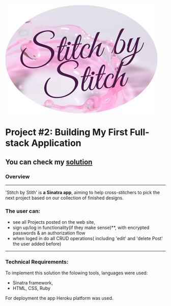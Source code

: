 
![Stitch By Stitch ](/public/StitchbyStitch.png "Logo ")

# Project #2: Building My First Full-stack Application

## You can check my [solution](https://stitch-by-stitch-app.herokuapp.com/)
### Overview
---
'Stitch by Stith' is **a Sinatra app**, aiming to help cross-stitchers to pick the next project based on our collection of finished designs. 

### The user can:
- see all Projects posted on the web site,
- sign up/log in functionality(if they make sense)**, with encrypted passwords & an authorization flow
- when loged in do all CRUD operations( including 'edit' and 'delete Post' the user added before)

---

### Technical Requirements:

To implement this solution the folowing tools, languages were used: 
+ Sinatra framework,
+ HTML, CSS, Ruby

For deployment the app Heroku platform was used.





